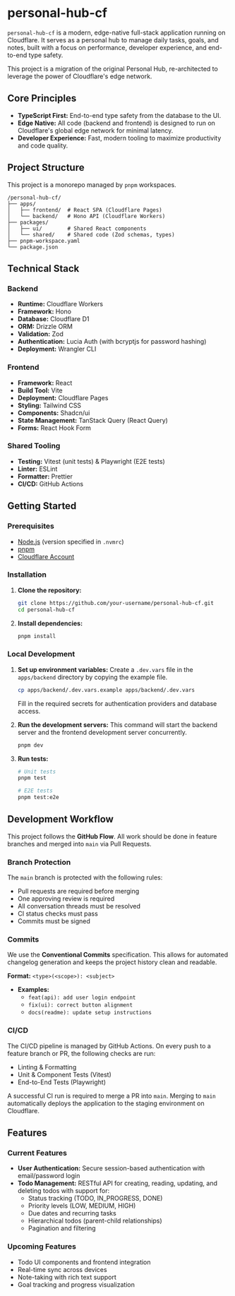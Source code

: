 # personal-hub-cf

`personal-hub-cf` is a modern, edge-native full-stack application running on Cloudflare. It serves as a personal hub to manage daily tasks, goals, and notes, built with a focus on performance, developer experience, and end-to-end type safety.

This project is a migration of the original Personal Hub, re-architected to leverage the power of Cloudflare's edge network.

## Core Principles

- **TypeScript First:** End-to-end type safety from the database to the UI.
- **Edge Native:** All code (backend and frontend) is designed to run on Cloudflare's global edge network for minimal latency.
- **Developer Experience:** Fast, modern tooling to maximize productivity and code quality.

## Project Structure

This project is a monorepo managed by `pnpm` workspaces.

```
/personal-hub-cf/
├── apps/
│   ├── frontend/  # React SPA (Cloudflare Pages)
│   └── backend/   # Hono API (Cloudflare Workers)
├── packages/
│   ├── ui/        # Shared React components
│   └── shared/    # Shared code (Zod schemas, types)
├── pnpm-workspace.yaml
└── package.json
```

## Technical Stack

### Backend

- **Runtime:** Cloudflare Workers
- **Framework:** Hono
- **Database:** Cloudflare D1
- **ORM:** Drizzle ORM
- **Validation:** Zod
- **Authentication:** Lucia Auth (with bcryptjs for password hashing)
- **Deployment:** Wrangler CLI

### Frontend

- **Framework:** React
- **Build Tool:** Vite
- **Deployment:** Cloudflare Pages
- **Styling:** Tailwind CSS
- **Components:** Shadcn/ui
- **State Management:** TanStack Query (React Query)
- **Forms:** React Hook Form

### Shared Tooling

- **Testing:** Vitest (unit tests) & Playwright (E2E tests)
- **Linter:** ESLint
- **Formatter:** Prettier
- **CI/CD:** GitHub Actions

## Getting Started

### Prerequisites

- [Node.js](https://nodejs.org/en/) (version specified in `.nvmrc`)
- [pnpm](https://pnpm.io/installation)
- [Cloudflare Account](https://dash.cloudflare.com/sign-up)

### Installation

1.  **Clone the repository:**
    ```bash
    git clone https://github.com/your-username/personal-hub-cf.git
    cd personal-hub-cf
    ```

2.  **Install dependencies:**
    ```bash
    pnpm install
    ```

### Local Development

1.  **Set up environment variables:**
    Create a `.dev.vars` file in the `apps/backend` directory by copying the example file.
    ```bash
    cp apps/backend/.dev.vars.example apps/backend/.dev.vars
    ```
    Fill in the required secrets for authentication providers and database access.

2.  **Run the development servers:**
    This command will start the backend server and the frontend development server concurrently.
    ```bash
    pnpm dev
    ```
    
3.  **Run tests:**
    ```bash
    # Unit tests
    pnpm test
    
    # E2E tests
    pnpm test:e2e
    ```

## Development Workflow

This project follows the **GitHub Flow**. All work should be done in feature branches and merged into `main` via Pull Requests.

### Branch Protection

The `main` branch is protected with the following rules:
- Pull requests are required before merging
- One approving review is required
- All conversation threads must be resolved
- CI status checks must pass
- Commits must be signed

### Commits

We use the **Conventional Commits** specification. This allows for automated changelog generation and keeps the project history clean and readable.

**Format:** `<type>(<scope>): <subject>`

-   **Examples:**
    -   `feat(api): add user login endpoint`
    -   `fix(ui): correct button alignment`
    -   `docs(readme): update setup instructions`

### CI/CD

The CI/CD pipeline is managed by GitHub Actions. On every push to a feature branch or PR, the following checks are run:
-   Linting & Formatting
-   Unit & Component Tests (Vitest)
-   End-to-End Tests (Playwright)

A successful CI run is required to merge a PR into `main`. Merging to `main` automatically deploys the application to the staging environment on Cloudflare.

## Features

### Current Features

- **User Authentication:** Secure session-based authentication with email/password login
- **Todo Management:** RESTful API for creating, reading, updating, and deleting todos with support for:
  - Status tracking (TODO, IN_PROGRESS, DONE)
  - Priority levels (LOW, MEDIUM, HIGH)
  - Due dates and recurring tasks
  - Hierarchical todos (parent-child relationships)
  - Pagination and filtering

### Upcoming Features

- Todo UI components and frontend integration
- Real-time sync across devices
- Note-taking with rich text support
- Goal tracking and progress visualization